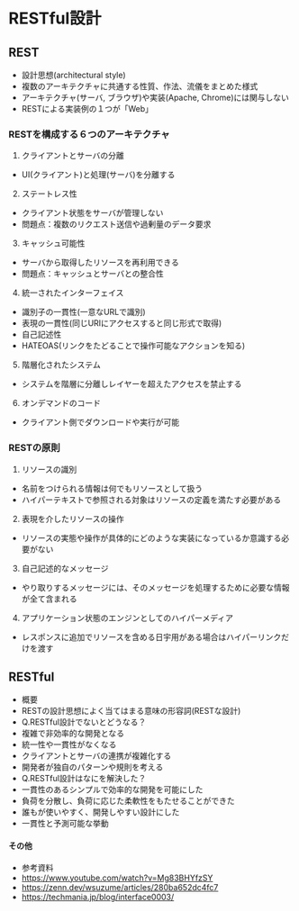# RESTful設計
## REST
- 設計思想(architectural style)
 - 複数のアーキテクチャに共通する性質、作法、流儀をまとめた様式
 - アーキテクチャ(サーバ, ブラウザ)や実装(Apache, Chrome)には関与しない
 - RESTによる実装例の１つが「Web」
### RESTを構成する６つのアーキテクチャ
1. クライアントとサーバの分離
 - UI(クライアント)と処理(サーバ)を分離する
2. ステートレス性
 - クライアント状態をサーバが管理しない
 - 問題点：複数のリクエスト送信や過剰量のデータ要求
3. キャッシュ可能性
 - サーバから取得したリソースを再利用できる
 - 問題点：キャッシュとサーバとの整合性
4. 統一されたインターフェイス
 - 識別子の一貫性(一意なURLで識別)
 - 表現の一貫性(同じURIにアクセスすると同じ形式で取得)
 - 自己記述性
 - HATEOAS(リンクをたどることで操作可能なアクションを知る)
5. 階層化されたシステム
 - システムを階層に分離しレイヤーを超えたアクセスを禁止する
6. オンデマンドのコード
 - クライアント側でダウンロードや実行が可能
### RESTの原則
1. リソースの識別
 - 名前をつけられる情報は何でもリソースとして扱う
 - ハイパーテキストで参照される対象はリソースの定義を満たす必要がある
2. 表現を介したリソースの操作
 - リソースの実態や操作が具体的にどのような実装になっているか意識する必要がない
3. 自己記述的なメッセージ
 - やり取りするメッセージには、そのメッセージを処理するために必要な情報が全て含まれる
4. アプリケーション状態のエンジンとしてのハイパーメディア
 - レスポンスに追加でリソースを含める日宇用がある場合はハイパーリンクだけを渡す
## RESTful
- 概要
 - RESTの設計思想によく当てはまる意味の形容詞(RESTな設計)
- Q.RESTful設計でないとどうなる？
 - 複雑で非効率的な開発となる
 - 統一性や一貫性がなくなる
 - クライアントとサーバの連携が複雑化する
 - 開発者が独自のパターンや規則を考える
- Q.RESTful設計はなにを解決した？
 - 一貫性のあるシンプルで効率的な開発を可能にした
 - 負荷を分散し、負荷に応じた柔軟性をもたせることができた
 - 誰もが使いやすく、開発しやすい設計にした
 - 一貫性と予測可能な挙動
#### その他
- 参考資料
 - https://www.youtube.com/watch?v=Mg83BHYfzSY
 - https://zenn.dev/wsuzume/articles/280ba652dc4fc7
 - https://techmania.jp/blog/interface0003/
